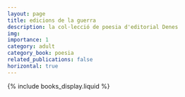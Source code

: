 ```yaml
---
layout: page
title: edicions de la guerra
description: la col·lecció de poesia d'editorial Denes
img:
importance: 1
category: adult
category_book: poesia
related_publications: false
horizontal: true
---
```


{% include books_display.liquid %}
